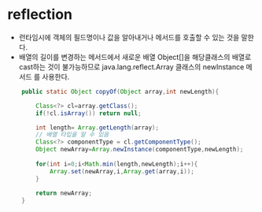 # reflection
* 런타임시에 객체의 필드명이나 값을 알아내거나 메서드를 호출할 수 있는 것을 
말한다.
* 배열의 길이를 변경하는 메서드에서 새로운 배열 Object[]을 해당클래스의 배열로
cast하는 것이 불가능하므로 java.lang.reflect.Array 클래스의 newInstance 메서드
를 사용한다. 
```java
    public static Object copyOf(Object array,int newLength){

        Class<?> cl=array.getClass();
        if(!cl.isArray()) return null;

        int length= Array.getLength(array);
        // 배열 타입을 알 수 있음 
        Class<?> componentType = cl.getComponentType();
        Object newArray=Array.newInstance(componentType,newLength);
        
        for(int i=0;i<Math.min(length,newLength);i++){
            Array.set(newArray,i,Array.get(array,i));
        }
        
        return newArray;
    }
```